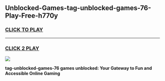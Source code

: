 
## Unblocked-Games-tag-unblocked-games-76-Play-Free-h770y
<h3>
<a href="https://premium76.site?title=tag-unblocked-games-76&ref=20A">CLICK TO PLAY</a></h3>
<hr>

<h3>
<a href="https://premium76.site?title=tag-unblocked-games-76&ref=20A">CLICK 2 PLAY</a>
  
</h3>

<a href="https://premium76.site?title=tag-unblocked-games-76&ref=20A"><img src="https://clearcache.store/games.png"></a>


**tag-unblocked-games-76 games unblocked: Your Gateway to Fun and Accessible Online Gaming**
